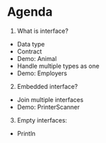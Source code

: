 # Agenda
1. What is interface?
 - Data type
 - Contract
 - Demo: Animal
 - Handle multiple types as one
 - Demo: Employers
2. Embedded interface?
 - Join multiple interfaces
 - Demo: PrinterScanner
3. Empty interfaces: 
 - Println